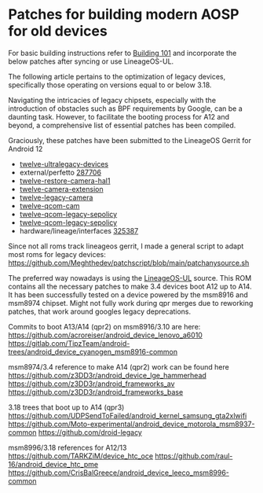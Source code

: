 # Patches for building modern AOSP for old devices

For basic building instructions refer to [Building 101](../building-101/)
and incorporate the below patches after syncing or use LineageOS-UL.

The following article pertains to the optimization of legacy devices,
specifically those operating on versions equal to or below 3.18.

Navigating the intricacies of legacy chipsets, especially with the
introduction of obstacles such as BPF requirements by Google, can be a
daunting task. However, to facilitate the booting process for A12 and
beyond, a comprehensive list of essential patches has been compiled.

Graciously, these patches have been submitted to the LineageOS Gerrit
for Android 12

- [twelve-ultralegacy-devices](https://review.lineageos.org/q/topic:%22twelve-ultralegacy-devices%22)
- external/perfetto [287706](https://review.lineageos.org/c/LineageOS/android_external_perfetto/+/287706)
- [twelve-restore-camera-hal1](https://review.lineageos.org/q/topic:%22twelve-restore-camera-hal1%22)
- [twelve-camera-extension](https://review.lineageos.org/q/topic:%22twelve-camera-extension%22)
- [twelve-legacy-camera](https://review.lineageos.org/q/topic:%22twelve-legacy-camera%22)
- [twelve-qcom-cam](https://review.lineageos.org/q/topic:%22twelve-qcom-cam%22)
- [twelve-qcom-legacy-sepolicy](https://review.lineageos.org/q/topic:%22twelve-qcom-legacy-sepolicy%22)
- [twelve-qcom-legacy-sepolicy](https://review.lineageos.org/q/topic:%22twelve-qcom-legacy-sepolicy%22)
- hardware/lineage/interfaces [325387](https://review.lineageos.org/c/LineageOS/android_hardware_lineage_interfaces/+/325387)

Since not all roms track lineageos gerrit, I made a general script
to adapt most roms for legacy devices:
<https://github.com/Meghthedev/patchscript/blob/main/patchanysource.sh>


The preferred way nowadays is using the [LineageOS-UL](https://github.com/LineageOS-UL) source. This ROM contains all the necessary
patches to make 3.4 devices boot A12 up to A14. It has been successfully tested on a device powered by the msm8916 and msm8974 chipset.
Might not fully work during qpr merges due to reworking patches, that work around googles legacy deprecations.

Commits to boot A13/A14 (qpr2) on msm8916/3.10 are here:
<https://github.com/acroreiser/android_device_lenovo_a6010>
<https://gitlab.com/TipzTeam/android-trees/android_device_cyanogen_msm8916-common>

msm8974/3.4 reference to make A14 (qpr2) work can be found here
<https://github.com/z3DD3r/android_device_lge_hammerhead>
<https://github.com/z3DD3r/android_frameworks_av>
<https://github.com/z3DD3r/android_frameworks_base>

3.18 trees that boot up to A14 (qpr3)
<https://github.com/UDPSendToFailed/android_kernel_samsung_gta2xlwifi>
<https://github.com/Moto-experimental/android_device_motorola_msm8937-common>
<https://github.com/droid-legacy>

msm8996/3.18 references for A12/13
<https://github.com/TARKZiM/device_htc_oce>
<https://github.com/raul-16/android_device_htc_pme>
<https://github.com/CrisBalGreece/android_device_leeco_msm8996-common>
